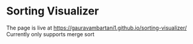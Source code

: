# Sorting Visualizer

The page is live at https://gauravambartani1.github.io/sorting-visualizer/
Currently only supports merge sort
